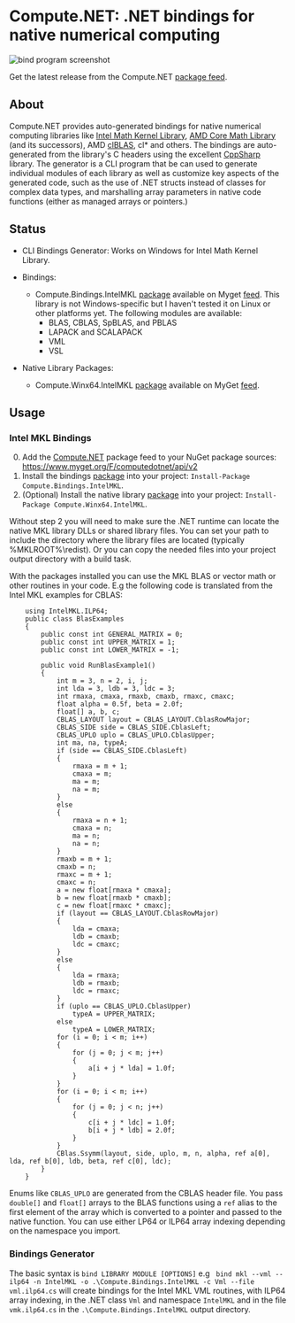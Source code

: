 # Compute.NET: .NET bindings for native numerical computing
![bind program screenshot](https://cmewmw.dm2301.livefilestore.com/y4mojOOFQ38XiWWFEhjDv855htWsnP-nFXeDW2Rtnm3z4csuLumwHDe7_YvHWvCOQEvTI00N6vV4ZDk6CcTHxQz6XbK0GEwJnHpA0lDoOFWl-26Goi6UihJMK32cGGhSNsGv2m_loxDF1cUncS2Qj1Uv9Ly5A6TeN9S2thjBtOkSMKxfI5K6XlUKITGtwd1xhuH4ADNHmelYoNW9AypM5j9hA?width=845&height=394&cropmode=none)

Get the latest release from the Compute.NET [package feed](https://www.myget.org/feed/Packages/computedotnet).

## About
Compute.NET provides auto-generated bindings for native numerical computing libraries like [Intel Math Kernel Library](https://software.intel.com/en-us/mkl), [AMD Core Math Library](https://developer.amd.com/tools-and-sdks/archive/acml-downloads-resources/) (and its successors), AMD [clBLAS](https://gpuopen.com/compute-product/clblas/), cl* and others. The bindings are auto-generated from the library's C headers using the excellent [CppSharp](https:/github.com/Mono/CppSharp) library. The generator is a CLI program that be can used to generate individual modules of each library as well as customize key aspects of the generated code, such as the use of .NET structs instead of classes for complex data types, and marshalling array parameters in native code functions (either as managed arrays or pointers.) 

## Status
* CLI Bindings Generator: Works on Windows for Intel Math Kernel Library.

* Bindings: 
	* Compute.Bindings.IntelMKL [package](https://www.myget.org/feed/computedotnet/package/nuget/Compute.Bindings.IntelMKL) available on Myget [feed](https://www.myget.org/F/computedotnet/api/v2). This library is not Windows-specific but I haven't tested it on Linux or other platforms yet. The following modules are available:
		* BLAS, CBLAS, SpBLAS, and PBLAS
		* LAPACK and SCALAPACK
		* VML
		* VSL
	

* Native Library Packages: 
	* Compute.Winx64.IntelMKL [package](https://www.myget.org/feed/computedotnet/package/nuget/Compute.Winx64.IntelMKL) available on MyGet [feed](https://www.myget.org/F/computedotnet/api/v2).
 
## Usage

### Intel MKL Bindings
0. Add the [Compute.NET](https://www.myget.org/feed/Packages/computedotnet) package feed to your NuGet package sources: https://www.myget.org/F/computedotnet/api/v2
1. Install the bindings [package](https://www.myget.org/feed/computedotnet/package/nuget/Compute.Bindings.IntelMKL) into your project: `Install-Package Compute.Bindings.IntelMKL`.
2. (Optional) Install the native library [package](https://www.myget.org/feed/computedotnet/package/nuget/Compute.Winx64.IntelMKL) into your project: `Install-Package Compute.Winx64.IntelMKL`.

Without step 2 you will need to make sure the .NET runtime can locate the native MKL library DLLs or shared library files. You can set your path to include the directory where the library files are located (typically %MKLROOT%\redist). Or you can copy the needed files into your project output directory with a build task.

With the packages installed you can use the MKL BLAS or vector math or other routines in your code. E.g the following code is translated from the Intel MKL examples for CBLAS:
```
	using IntelMKL.ILP64;
	public class BlasExamples
    {
        public const int GENERAL_MATRIX = 0;
        public const int UPPER_MATRIX = 1;
        public const int LOWER_MATRIX = -1;

        public void RunBlasExample1()
        {
            int m = 3, n = 2, i, j;
            int lda = 3, ldb = 3, ldc = 3;
            int rmaxa, cmaxa, rmaxb, cmaxb, rmaxc, cmaxc;
            float alpha = 0.5f, beta = 2.0f;
            float[] a, b, c;
            CBLAS_LAYOUT layout = CBLAS_LAYOUT.CblasRowMajor;
            CBLAS_SIDE side = CBLAS_SIDE.CblasLeft;
            CBLAS_UPLO uplo = CBLAS_UPLO.CblasUpper;
            int ma, na, typeA;
            if (side == CBLAS_SIDE.CblasLeft)
            {
                rmaxa = m + 1;
                cmaxa = m;
                ma = m;
                na = m;
            }
            else
            {
                rmaxa = n + 1;
                cmaxa = n;
                ma = n;
                na = n;
            }
            rmaxb = m + 1;
            cmaxb = n;
            rmaxc = m + 1;
            cmaxc = n;
            a = new float[rmaxa * cmaxa];
            b = new float[rmaxb * cmaxb];
            c = new float[rmaxc * cmaxc];
            if (layout == CBLAS_LAYOUT.CblasRowMajor)
            {
                lda = cmaxa;
                ldb = cmaxb;
                ldc = cmaxc;
            }
            else
            {
                lda = rmaxa;
                ldb = rmaxb;
                ldc = rmaxc;
            }
            if (uplo == CBLAS_UPLO.CblasUpper)
                typeA = UPPER_MATRIX;
            else
                typeA = LOWER_MATRIX;
            for (i = 0; i < m; i++)
            {
                for (j = 0; j < m; j++)
                {
                    a[i + j * lda] = 1.0f;
                }
            }
            for (i = 0; i < m; i++)
            {
                for (j = 0; j < n; j++)
                {
                    c[i + j * ldc] = 1.0f;
                    b[i + j * ldb] = 2.0f;
                }
            } 
            CBlas.Ssymm(layout, side, uplo, m, n, alpha, ref a[0], lda, ref b[0], ldb, beta, ref c[0], ldc);
        }
    }
```

Enums like `CBLAS_UPLO` are generated from the CBLAS header file. You pass `double[]` and `float[]` arrays to the BLAS functions using a `ref` alias to the first element of the array which is converted to a pointer and passed to the native function. You can use either LP64 or ILP64 array indexing depending on the namespace you import. 

### Bindings Generator
The basic syntax is `bind LIBRARY MODULE [OPTIONS]` e.g ` bind mkl --vml --ilp64 -n IntelMKL -o .\Compute.Bindings.IntelMKL -c Vml --file vml.ilp64.cs` will create bindings for the Intel MKL VML routines, with ILP64 array indexing, in the .NET class `Vml` and namespace `IntelMKL` and in the file `vmk.ilp64.cs` in the `.\Compute.Bindings.IntelMKL` output directory.   
